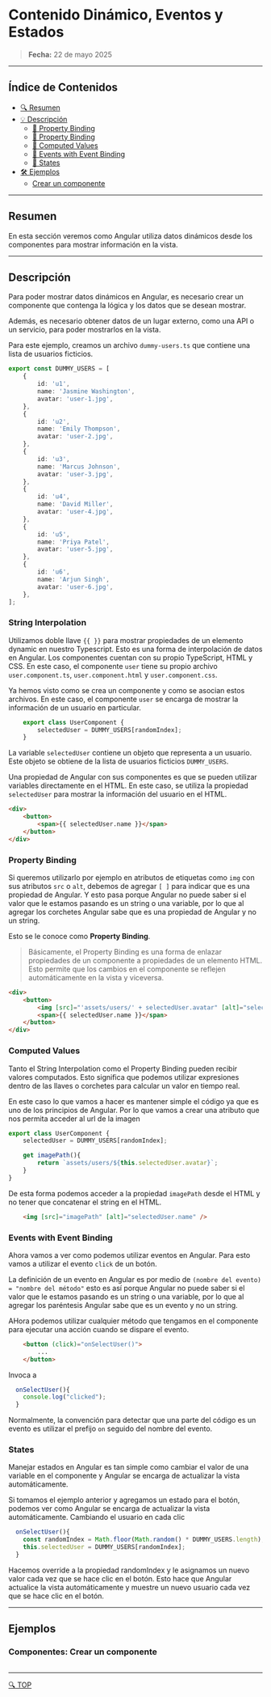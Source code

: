 # Contenido Dinámico, Eventos y Estados

> **Fecha:** 22 de mayo 2025

---
## Índice de Contenidos
- [🔍 Resumen](#resumen)
- [💡 Descripción](#descripción)
  - [🔧 Property Binding](#property-binding)
  - [🔧 Property Binding](#property-binding)
  - [🔧 Computed Values](#computed-values)
  - [🔧 Events with Event Binding](#events-with-event-binding)
  - [🔧 States](#states)
- [🛠️ Ejemplos](#ejemplos)
    - [Crear un componente](#componentes-crear-un-componente)

---

## Resumen
En esta sección veremos como Angular utiliza datos dinámicos desde los componentes para mostrar información en la vista.

---

## Descripción

Para poder mostrar datos dinámicos en Angular, es necesario crear un componente que contenga la lógica y los datos que se desean mostrar. 

Además, es necesario obtener datos de un lugar externo, como una API o un servicio, para poder mostrarlos en la vista.

Para este ejemplo, creamos un archivo `dummy-users.ts` que contiene una lista de usuarios ficticios.

```typescript
export const DUMMY_USERS = [
    {
        id: 'u1',
        name: 'Jasmine Washington',
        avatar: 'user-1.jpg',
    },
    {
        id: 'u2',
        name: 'Emily Thompson',
        avatar: 'user-2.jpg',
    },
    {
        id: 'u3',
        name: 'Marcus Johnson',
        avatar: 'user-3.jpg',
    },
    {
        id: 'u4',
        name: 'David Miller',
        avatar: 'user-4.jpg',
    },
    {
        id: 'u5',
        name: 'Priya Patel',
        avatar: 'user-5.jpg',
    },
    {
        id: 'u6',
        name: 'Arjun Singh',
        avatar: 'user-6.jpg',
    },
];
```

### String Interpolation
Utilizamos doble llave `{{ }}` para mostrar propiedades de un elemento dynamic en nuestro Typescript. Esto es una forma de interpolación de datos en Angular.
Los componentes cuentan con su propio TypeScript, HTML y CSS. En este caso, el componente `user` tiene su propio archivo `user.component.ts`, `user.component.html` y `user.component.css`.

Ya hemos visto como se crea un componente y como se asocian estos archivos. En este caso, el componente `user` se encarga de mostrar la información de un usuario en particular.

```typescript
    export class UserComponent {
        selectedUser = DUMMY_USERS[randomIndex];
    }
```

La variable `selectedUser` contiene un objeto que representa a un usuario. Este objeto se obtiene de la lista de usuarios ficticios `DUMMY_USERS`.

Una propiedad de Angular con sus componentes es que se pueden utilizar variables directamente en el HTML. En este caso, se utiliza la propiedad `selectedUser` para mostrar la información del usuario en el HTML.

```html
<div>
    <button>
        <span>{{ selectedUser.name }}</span>
    </button>
</div>
```
### Property Binding
Si queremos utilizarlo por ejemplo en atributos de etiquetas como `img` con sus atributos `src` o `alt`, debemos de agregar `[ ]` para indicar que es una propiedad de Angular.
Y esto pasa porque Angular no puede saber si el valor que le estamos pasando es un string o una variable, por lo que al agregar los corchetes Angular sabe que es una propiedad de Angular y no un string.

Esto se le conoce como **Property Binding**.

> Básicamente, el Property Binding es una forma de enlazar propiedades de un componente a propiedades de un elemento HTML. Esto permite que los cambios en el componente se reflejen automáticamente en la vista y viceversa.

```html
<div>
    <button>
        <img [src]="'assets/users/' + selectedUser.avatar" [alt]="selectedUser.name" />
        <span>{{ selectedUser.name }}</span>
    </button>
</div>
```
### Computed Values
Tanto el String Interpolation como el Property Binding pueden recibir valores computados. Esto significa que podemos utilizar expresiones dentro de las llaves o corchetes para calcular un valor en tiempo real.

En este caso lo que vamos a hacer es mantener simple el código ya que es uno de los principios de Angular. Por lo que vamos a crear una atributo que nos permita acceder al url de la imagen
```typescript
export class UserComponent {
    selectedUser = DUMMY_USERS[randomIndex];

    get imagePath(){
        return `assets/users/${this.selectedUser.avatar}`;
    }
}
```

De esta forma podemos acceder a la propiedad `imagePath` desde el HTML y no tener que concatenar el string en el HTML.

```html
    <img [src]="imagePath" [alt]="selectedUser.name" />
```

### Events with Event Binding
Ahora vamos a ver como podemos utilizar eventos en Angular. Para esto vamos a utilizar el evento `click` de un botón.

La definición de un evento en Angular es por medio de `(nombre del evento) = "nombre del método"` esto es así porque Angular no puede saber si el valor que le estamos pasando es un string o una variable, por lo que al agregar los paréntesis Angular sabe que es un evento y no un string.

AHora podemos utilizar cualquier método que tengamos en el componente para ejecutar una acción cuando se dispare el evento.

```html
    <button (click)="onSelectUser()">
        ...
    </button>
```
Invoca a
```typescript
  onSelectUser(){
    console.log("clicked");
  }
```
Normalmente, la convención para detectar que una parte del código es un evento es utilizar el prefijo `on` seguido del nombre del evento.

### States
Manejar estados en Angular es tan simple como cambiar el valor de una variable en el componente y Angular se encarga de actualizar la vista automáticamente.

Si tomamos el ejemplo anterior y agregamos un estado para el botón, podemos ver como Angular se encarga de actualizar la vista automáticamente.
Cambiando el usuario en cada clic

```typescript
  onSelectUser(){
    const randomIndex = Math.floor(Math.random() * DUMMY_USERS.length);
    this.selectedUser = DUMMY_USERS[randomIndex];
  }
```
Hacemos override a la propiedad randomIndex y le asignamos un nuevo valor cada vez que se hace clic en el botón. Esto hace que Angular actualice la vista automáticamente y muestre un nuevo usuario cada vez que se hace clic en el botón.


---

## Ejemplos

### Componentes: Crear un componente


```bash


```


---
[🔍 TOP](#índice-de-contenidos)